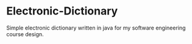 # Electronic-Dictionary
Simple electronic dictionary written in java for my software engineering course design.
